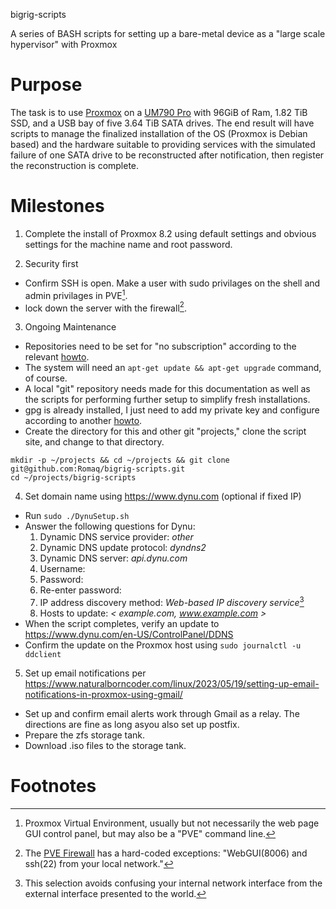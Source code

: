 bigrig-scripts

A series of BASH scripts for setting up a bare-metal device as a \"large
scale hypervisor\" with Proxmox

# Purpose

The task is to use [Proxmox](https://www.proxmox.com/en/) on a [UM790
Pro](https://store.minisforum.com/collections/all-product/products/minisforum-um790-pro)
with 96GiB of Ram, 1.82 TiB SSD, and a USB bay of five 3.64 TiB SATA
drives. The end result will have scripts to manage the finalized
installation of the OS (Proxmox is Debian based) and the hardware
suitable to providing services with the simulated failure of one SATA
drive to be reconstructed after notification, then register the
reconstruction is complete.

# Milestones

1. Complete the install of Proxmox 8.2 using default settings and obvious settings for
   the machine name and root password.

3. Security first     
  * Confirm SSH is open. Make a user with sudo privilages on the shell and admin privilages in PVE[^1].  
  * lock down the server with the firewall[^2].

3. Ongoing Maintenance  
  * Repositories need to be set for "no subscription" according to the relevant
   [howto](https://www.virtualizationhowto.com/2022/08/proxmox-update-no-subscription-repository-configuration/).
  * The system will need an `apt-get update && apt-get upgrade` command, of course.
  * A local "git" repository needs made for this documentation as well as the scripts
   for performing further setup to simplify fresh installations.
  * gpg is already installed, I just need to add my private key and configure according
   to another [howto](https://aalonso.dev/blog/2022/how-to-generate-gpg-keys-sign-commits-and-export-keys-to-another-machine).
  * Create the directory for this and other git "projects," clone the script site, and
   change to that directory.
```
mkdir -p ~/projects && cd ~/projects && git clone git@github.com:Romaq/bigrig-scripts.git
cd ~/projects/bigrig-scripts
```

4. Set domain name using https://www.dynu.com (optional if fixed IP)  
  * Run `sudo ./DynuSetup.sh`
  * Answer the following questions for Dynu:
    1. Dynamic DNS service provider: *other*
    2. Dynamic DNS update protocol: *dyndns2*
    3. Dynamic DNS server: *api.dynu.com*
    4. Username: *<your-user-name>*
    5. Password: *<your-password>*
    6. Re-enter password: *<your-password>*
    7. IP address discovery method: *Web-based IP discovery service*[^3]
    8. Hosts to update: *< example.com, www.example.com >*
  * When the script completes, verify an update to https://www.dynu.com/en-US/ControlPanel/DDNS
  * Confirm the update on the Proxmox host using `sudo journalctl -u ddclient`

5. Set up email notifications per https://www.naturalborncoder.com/linux/2023/05/19/setting-up-email-notifications-in-proxmox-using-gmail/

  * Set up and confirm email alerts work through Gmail as a relay. The directions are fine
      as long asyou also set up postfix.
  * Prepare the zfs storage tank.
  * Download .iso files to the storage tank.

# Footnotes
[^1]: Proxmox Virtual Environment, usually but not necessarily the web
page GUI control panel, but may also be a "PVE" command line.
[^2]: The [PVE Firewall](https://pve.proxmox.com/wiki/Firewall#_configuration_files) has
a hard-coded exceptions: "WebGUI(8006) and ssh(22) from your local network."
[^3]: This selection avoids confusing your internal network interface from the external
interface presented to the world.
